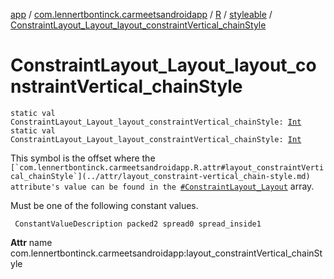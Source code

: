 [app](../../../index.md) / [com.lennertbontinck.carmeetsandroidapp](../../index.md) / [R](../index.md) / [styleable](index.md) / [ConstraintLayout_Layout_layout_constraintVertical_chainStyle](./-constraint-layout_-layout_layout_constraint-vertical_chain-style.md)

# ConstraintLayout_Layout_layout_constraintVertical_chainStyle

`static val ConstraintLayout_Layout_layout_constraintVertical_chainStyle: `[`Int`](https://kotlinlang.org/api/latest/jvm/stdlib/kotlin/-int/index.html)
`static val ConstraintLayout_Layout_layout_constraintVertical_chainStyle: `[`Int`](https://kotlinlang.org/api/latest/jvm/stdlib/kotlin/-int/index.html)

This symbol is the offset where the ``[`com.lennertbontinck.carmeetsandroidapp.R.attr#layout_constraintVertical_chainStyle`](../attr/layout_constraint-vertical_chain-style.md) attribute's value can be found in the ``[`#ConstraintLayout_Layout`](-constraint-layout_-layout.md) array.

Must be one of the following constant values.

     ConstantValueDescription packed2 spread0 spread_inside1

**Attr**
name com.lennertbontinck.carmeetsandroidapp:layout_constraintVertical_chainStyle

